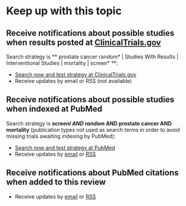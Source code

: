 Keep up with this topic
=========================

Receive notifications about possible studies when results posted at [ClinicalTrials.gov](http://clinicaltrials.gov)
-------------------------
Search strategy is ** prostate cancer random* | Studies With Results | Interventional Studies | mortality | screen* **:

* [Search now and test strategy at ClinicalTrials.gov](https://clinicaltrials.gov/ct2/results?term=screen*+random*&recr=&rslt=With&type=Intr&cond=prostate+cancer&intr=&titles=&outc=mortality&spons=&lead=&id=&state1=&cntry1=&state2=&cntry2=&state3=&cntry3=&locn=&gndr=&rcv_s=&rcv_e=&lup_s=&lup_e=)
* Receive updates by email or RSS (not available)

Receive notifications about possible studies when indexed at PubMed
-------------------------
Search strategy is **screen*l AND random* AND prostate cancer AND mortality** (publication types not used as search terms in order to avoid missing trials awaiting indexing by PubMed):

* [Search now and test strategy at PubMed](http://www.ncbi.nlm.nih.gov/pubmed?cmd=Search&term=prostate%20cancer%20AND%20screen*%20AND%20random*%20AND%20mortality)
* Receive updates by [email](https://feedburner.google.com/fb/a/mailverify?uri=PubmedProstateCancerScreening&loc=en_US) or [RSS](http://feeds.feedburner.com/PubmedProstateCancerScreening)

Receive notifications about PubMed citations when added to this review
-------------------------
* Receive updates by [email](https://feedburner.google.com/fb/a/mailverify?uri=OpenmetaanalysisScreeningForProstateCancer&amp;loc=en_US) or [RSS](http://feeds.feedburner.com/OpenmetaanalysisScreeningForProstateCancer)
